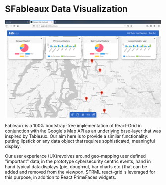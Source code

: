 # SFableaux Data Visualization

![Default Screen](./briefers/capture1.png)

Fableaux is a 100% bootstrap-free implementation of React-Grid in conjunction with the Google's Map API as an underlying base-layer that was inspired by Tableaux. Our aim here is to provide a similar functionality: putting lipstick on any data object that requires sophisticated, meaningful display.

Our user experience (UX)revolves around geo-mapping user defined "important" data, in the prototype cybersecurity centric events, hand in hand typical data displays (pie, doughnut, bar charts etc.) that can be added and removed from the viewport. STRML react-grid is leveraged for this purpose, in addition to React PrimeFaces widgets.

 
 
